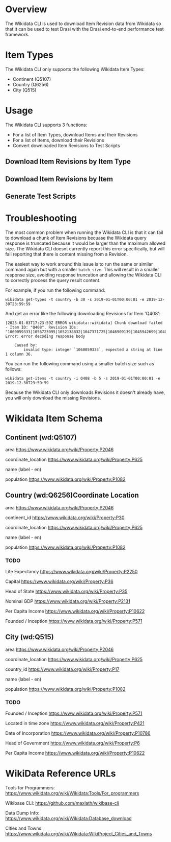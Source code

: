 # Overview
The Wikidata CLI is used to download Item Revision data from Wikidata so that it can be used to test Drasi with the Drasi end-to-end performance test framework.

# Item Types
The Wikidata CLI only supports the following Wikidata Item Types:

- Continent (Q5107)
- Country (Q6256)
- City (Q515)

# Usage
The Wikidata CLI supports 3 functions:

- For a list of Item Types, download Items and their Revisions
- For a list of Items, download their Revisions
- Convert downloaded Item Revisions to Test Scripts

## Download Item Revisions by Item Type


## Download Item Revisions by Item


## Generate Test Scripts


# Troubleshooting
The most common problem when running the Wikidata CLI is that it can fail to download a chunk of Item Revisions becuase the Wikidata query response is truncated because it would be larger than the maximum allowed size. The Wikidata CLI doesnt currently report this error specifically, but will fail reporting that there is content missing from a Revision.

The easiest way to work around this issue is to run the same or similar command again but with a smaller `batch_size`. This will result in a smaller response size, avoiding response truncation and allowing the Wikidata CLI to correctly process the query result content.

For example, if you run the following command:

```
wikidata get-types -t country -b 30 -s 2019-01-01T00:00:01 -e 2019-12-30T23:59:59
```

And get an error like the following downloading Revisions for Item 'Q408':

```
[2025-01-03T17:23:59Z ERROR wikidata::wikidata] Chunk download failed - Item ID: "Q408". Revision IDs: "1060059333|1056723095|1052138832|1047371725|1046909139|1045942699|1040577791|1037696626|1035297315|1034670131". Error: error decoding response body

    Caused by:
        invalid type: integer `1060059333`, expected a string at line 1 column 36.
```

You can run the following command using a smaller batch size such as follows:

```
wikidata get-items -t country -i Q408 -b 5 -s 2019-01-01T00:00:01 -e 2019-12-30T23:59:59
```

Because the Wikidata CLI only downloads Revisions it doesn't already have, you will only download the missing Revisions.

# Wikidata Item Schema
## Continent (wd:Q5107)
area
https://www.wikidata.org/wiki/Property:P2046

coordinate_location
https://www.wikidata.org/wiki/Property:P625

name
(label - en)

population
https://www.wikidata.org/wiki/Property:P1082

## Country (wd:Q6256)Coordinate Location
area
https://www.wikidata.org/wiki/Property:P2046

continent_id
https://www.wikidata.org/wiki/Property:P30

coordinate_location
https://www.wikidata.org/wiki/Property:P625

name
(label - en)

population
https://www.wikidata.org/wiki/Property:P1082

### TODO
Life Expectancy
https://www.wikidata.org/wiki/Property:P2250

Capital
https://www.wikidata.org/wiki/Property:P36

Head of State
https://www.wikidata.org/wiki/Property:P35

Nominal GDP
https://www.wikidata.org/wiki/Property:P2131

Per Capita Income
https://www.wikidata.org/wiki/Property:P10622

Founded / Inception
https://www.wikidata.org/wiki/Property:P571

## City (wd:Q515)
area
https://www.wikidata.org/wiki/Property:P2046

coordinate_location
https://www.wikidata.org/wiki/Property:P625

country_id
https://www.wikidata.org/wiki/Property:P17

name
(label - en)

population
https://www.wikidata.org/wiki/Property:P1082

### TODO
Founded / Inception
https://www.wikidata.org/wiki/Property:P571

Located in time zone
https://www.wikidata.org/wiki/Property:P421

Date of Incorporation
https://www.wikidata.org/wiki/Property:P10786

Head of Government
https://www.wikidata.org/wiki/Property:P6

Per Capita Income
https://www.wikidata.org/wiki/Property:P10622

# WikiData Reference URLs
Tools for Programmers:
https://www.wikidata.org/wiki/Wikidata:Tools/For_programmers

Wikibase CLI:
https://github.com/maxlath/wikibase-cli

Data Dump Info:
https://www.wikidata.org/wiki/Wikidata:Database_download

Cities and Towns:
https://www.wikidata.org/wiki/Wikidata:WikiProject_Cities_and_Towns